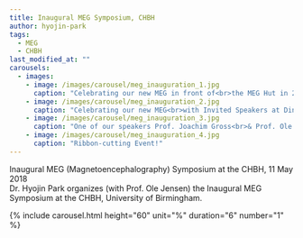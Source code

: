```yaml
---
title: Inaugural MEG Symposium, CHBH
author: hyojin-park
tags:
  - MEG
  - CHBH
last_modified_at: ""
carousels:
  - images: 
    - image: /images/carousel/meg_inauguration_1.jpg
      caption: "Celebrating our new MEG in front of<br>the MEG Hut in 2018 (now at the CHBH)"
    - image: /images/carousel/meg_inauguration_2.jpg
      caption: "Celebrating our new MEG<br>with Invited Speakers at Dinner"
    - image: /images/carousel/meg_inauguration_3.jpg
      caption: "One of our speakers Prof. Joachim Gross<br>& Prof. Ole Jensen"
    - image: /images/carousel/meg_inauguration_4.jpg
      caption: "Ribbon-cutting Event!"
---
```

Inaugural MEG (Magnetoencephalography) Symposium at the CHBH, 11 May 2018 <br>
Dr. Hyojin Park organizes (with Prof. Ole Jensen) the Inaugural MEG Symposium at the CHBH, University of Birmingham.

{% include carousel.html height="60" unit="%" duration="6" number="1" %}
